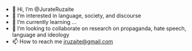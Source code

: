 - 👋 Hi, I’m @JurateRuzaite
- 👀 I’m interested in language, society, and discourse
- 🌱 I’m currently learning ...
- 💞️ I’m looking to collaborate on research on propaganda, hate speech, language and ideology
- 📫 How to reach me jruzaite@gmail.com

<!---
JurateRuzaite/JurateRuzaite is a ✨ special ✨ repository because its `README.md` (this file) appears on your GitHub profile.
You can click the Preview link to take a look at your changes.
--->
